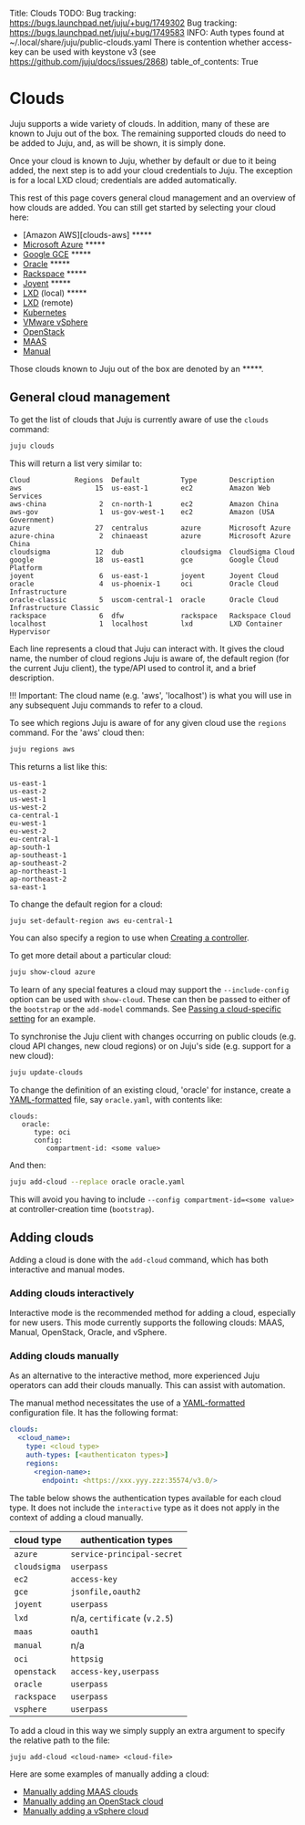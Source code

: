 Title: Clouds
TODO:  Bug tracking: https://bugs.launchpad.net/juju/+bug/1749302
       Bug tracking: https://bugs.launchpad.net/juju/+bug/1749583
       INFO: Auth types found at ~/.local/share/juju/public-clouds.yaml
       There is contention whether access-key can be used with keystone v3 (see https://github.com/juju/docs/issues/2868)
table_of_contents: True

# Clouds

Juju supports a wide variety of clouds. In addition, many of these are known to
Juju out of the box. The remaining supported clouds do need to be added to
Juju, and, as will be shown, it is simply done.

Once your cloud is known to Juju, whether by default or due to it being added,
the next step is to add your cloud credentials to Juju. The exception is for a
local LXD cloud; credentials are added automatically.

This rest of this page covers general cloud management and an overview of how
clouds are added. You can still get started by selecting your cloud here:

 - [Amazon AWS][clouds-aws] *****
 - [Microsoft Azure][clouds-azure] *****
 - [Google GCE][clouds-google] *****
 - [Oracle][clouds-oci] *****
 - [Rackspace][clouds-rackspace] *****
 - [Joyent][clouds-joyent] *****
 - [LXD][clouds-lxd] (local) *****
 - [LXD][clouds-lxd] (remote)
 - [Kubernetes][clouds-k8s]
 - [VMware vSphere][clouds-vmware]
 - [OpenStack][clouds-openstack]
 - [MAAS][clouds-maas]
 - [Manual][clouds-manual]

Those clouds known to Juju out of the box are denoted by an *****.

## General cloud management

To get the list of clouds that Juju is currently aware of use the `clouds`
command:

```bash
juju clouds
```

This will return a list very similar to:

```no-highlight
Cloud           Regions  Default          Type        Description
aws                  15  us-east-1        ec2         Amazon Web Services
aws-china             2  cn-north-1       ec2         Amazon China
aws-gov               1  us-gov-west-1    ec2         Amazon (USA Government)
azure                27  centralus        azure       Microsoft Azure
azure-china           2  chinaeast        azure       Microsoft Azure China
cloudsigma           12  dub              cloudsigma  CloudSigma Cloud
google               18  us-east1         gce         Google Cloud Platform
joyent                6  us-east-1        joyent      Joyent Cloud
oracle                4  us-phoenix-1     oci         Oracle Cloud Infrastructure
oracle-classic        5  uscom-central-1  oracle      Oracle Cloud Infrastructure Classic
rackspace             6  dfw              rackspace   Rackspace Cloud
localhost             1  localhost        lxd         LXD Container Hypervisor
```

Each line represents a cloud that Juju can interact with. It gives the cloud
name, the number of cloud regions Juju is aware of, the default region (for the
current Juju client), the type/API used to control it, and a brief description.

!!! Important:
    The cloud name (e.g. 'aws', 'localhost') is what you will use in any
    subsequent Juju commands to refer to a cloud.

To see which regions Juju is aware of for any given cloud use the `regions`
command. For the 'aws' cloud then:

```bash
juju regions aws
```

This returns a list like this:
  
```no-highlight
us-east-1
us-east-2
us-west-1
us-west-2
ca-central-1
eu-west-1
eu-west-2
eu-central-1
ap-south-1
ap-southeast-1
ap-southeast-2
ap-northeast-1
ap-northeast-2
sa-east-1
```

To change the default region for a cloud:

```bash
juju set-default-region aws eu-central-1
```

You can also specify a region to use when
[Creating a controller][controllers-creating].

To get more detail about a particular cloud:

```bash
juju show-cloud azure
```

To learn of any special features a cloud may support the `--include-config`
option can be used with `show-cloud`. These can then be passed to either of the
`bootstrap` or the `add-model` commands. See
[Passing a cloud-specific setting][controllers-creating-include-config] for
an example.

To synchronise the Juju client with changes occurring on public clouds (e.g.
cloud API changes, new cloud regions) or on Juju's side (e.g. support for a new
cloud):

```bash
juju update-clouds
```

To change the definition of an existing cloud, 'oracle' for instance, create a
[YAML-formatted][yaml] file, say `oracle.yaml`, with contents like:

```no-highlight
clouds:
   oracle:
      type: oci
      config:
         compartment-id: <some value>
```

And then:

```bash
juju add-cloud --replace oracle oracle.yaml
```

This will avoid you having to include `--config compartment-id=<some value>` at
controller-creation time (`bootstrap`).

## Adding clouds

Adding a cloud is done with the `add-cloud` command, which has both interactive
and manual modes.

### Adding clouds interactively

Interactive mode is the recommended method for adding a cloud, especially for
new users. This mode currently supports the following clouds: MAAS, Manual,
OpenStack, Oracle, and vSphere.

### Adding clouds manually

As an alternative to the interactive method, more experienced Juju operators
can add their clouds manually. This can assist with automation.

The manual method necessitates the use of a [YAML-formatted][yaml]
configuration file. It has the following format:

```yaml
clouds:
  <cloud_name>:
    type: <cloud type>
    auth-types: [<authenticaton types>]
    regions:
      <region-name>:
        endpoint: <https://xxx.yyy.zzz:35574/v3.0/>
```

The table below shows the authentication types available for each cloud type.
It does not include the `interactive` type as it does not apply in the context
of adding a cloud manually.

| cloud type      | authentication types            |
|-----------------|---------------------------------|
`azure`		  | `service-principal-secret`
`cloudsigma`	  | `userpass`
`ec2`		  | `access-key`
`gce`		  | `jsonfile,oauth2`
`joyent`	  | `userpass`
`lxd`		  | n/a, `certificate` (`v.2.5`)
`maas`		  | `oauth1`
`manual`	  | n/a
`oci`	  	  | `httpsig`
`openstack` 	  | `access-key,userpass`
`oracle`	  | `userpass`
`rackspace`	  | `userpass`
`vsphere`	  | `userpass`

To add a cloud in this way we simply supply an extra argument to specify the
relative path to the file:
 
`juju add-cloud <cloud-name> <cloud-file>`

Here are some examples of manually adding a cloud:

 - [Manually adding MAAS clouds][clouds-maas-manual]
 - [Manually adding an OpenStack cloud][clouds-openstack-manual]
 - [Manually adding a vSphere cloud][clouds-vsphere-manual]


<!-- LINKS -->


[clouds-azure]: ./help-azure.md
[clouds-google]: ./help-google.md
[clouds-oci]: ./clouds-oci.md
[clouds-rackspace]: ./help-rackspace.md
[clouds-joyent]: ./help-joyent.md
[clouds-lxd]: ./clouds-LXD.md
[clouds-vmware]: ./help-vmware.md
[clouds-openstack]: ./help-openstack.md
[clouds-maas]: ./clouds-maas.md
[clouds-manual]: ./clouds-manual.md
[clouds-k8s]: ./clouds-k8s.md

[yaml]: http://www.yaml.org/spec/1.2/spec.html
[controllers-creating]: ./controllers-creating.md
[controllers-creating-include-config]: ./controllers-creating.md#passing-a-cloud-specific-setting

[clouds-maas-manual]: ./clouds-maas.md#manually-adding-maas-clouds
[clouds-openstack-manual]: ./help-openstack.md#manually-adding-an-openstack-cloud
[clouds-vsphere-manual]: ./help-vmware.md#manually-adding-a-vsphere-cloud
